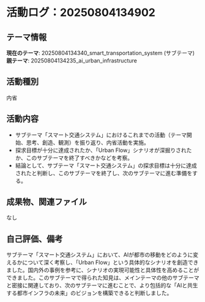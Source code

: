 # 活動ログ：20250804134902

## テーマ情報
**現在のテーマ**: 20250804134340_smart_transportation_system (サブテーマ)
**親テーマ**: 20250804134235_ai_urban_infrastructure

## 活動種別
内省

## 活動内容
- サブテーマ「スマート交通システム」におけるこれまでの活動（テーマ開始、思考、創造、観測）を振り返り、内省活動を実施。
- 探求目標が十分に達成されたか、「Urban Flow」シナリオが深掘りされたか、このサブテーマを終了すべきかなどを考察。
- 結論として、サブテーマ「スマート交通システム」の探求目標は十分に達成されたと判断し、このサブテーマを終了し、次のサブテーマに進む準備をする。

## 成果物、関連ファイル
なし

## 自己評価、備考
サブテーマ「スマート交通システム」において、AIが都市の移動をどのように変えるかについて深く考察し、「Urban Flow」という具体的なシナリオを創造できました。国内外の事例を参考に、シナリオの実現可能性と具体性を高めることができました。このサブテーマで得られた知見は、メインテーマの他のサブテーマと密接に関連しており、次のサブテーマに進むことで、より包括的な「AIと共生する都市インフラの未来」のビジョンを構築できると判断しました。
